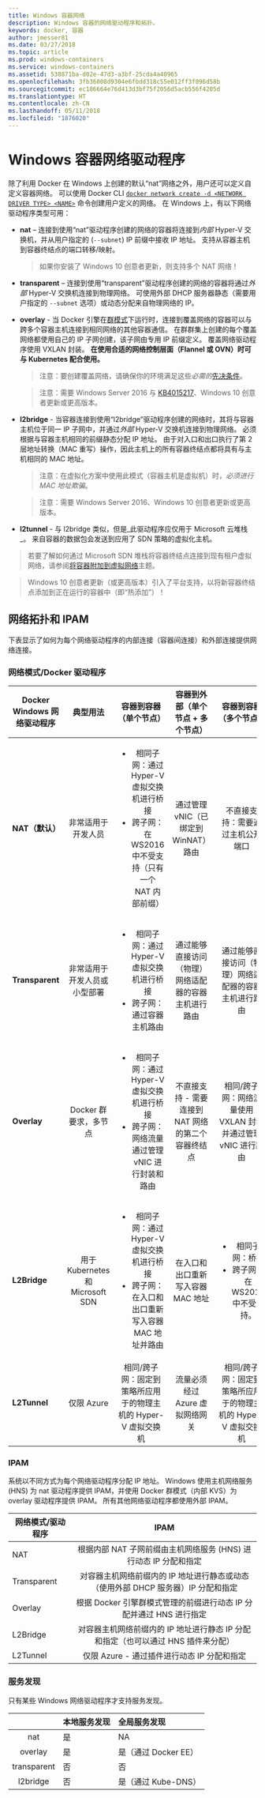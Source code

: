 ```yaml
---
title: Windows 容器网络
description: Windows 容器的网络驱动程序和拓扑。
keywords: docker, 容器
author: jmesser81
ms.date: 03/27/2018
ms.topic: article
ms.prod: windows-containers
ms.service: windows-containers
ms.assetid: 538871ba-d02e-47d3-a3bf-25cda4a40965
ms.openlocfilehash: 3fb36008d9304e6fbdd318c55e012ff3f096d58b
ms.sourcegitcommit: ec186664e76d413d3bf75f2056d5acb556f4205d
ms.translationtype: HT
ms.contentlocale: zh-CN
ms.lasthandoff: 05/11/2018
ms.locfileid: "1876020"
---
```

# <a name="windows-container-network-drivers"></a>Windows 容器网络驱动程序  

除了利用 Docker 在 Windows 上创建的默认“nat”网络之外，用户还可以定义自定义容器网络。 可以使用 Docker CLI [`docker network create -d <NETWORK DRIVER TYPE> <NAME>`](https://docs.docker.com/engine/reference/commandline/network_create/) 命令创建用户定义的网络。 在 Windows 上，有以下网络驱动程序类型可用：

- **nat** – 连接到使用“nat”驱动程序创建的网络的容器将连接到*内部* Hyper-V 交换机，并从用户指定的 (``--subnet``) IP 前缀中接收 IP 地址。 支持从容器主机到容器终结点的端口转移/映射。
  > 如果你安装了 Windows 10 创意者更新，则支持多个 NAT 网络！

- **transparent** – 连接到使用“transparent”驱动程序创建的网络的容器将通过*外部* Hyper-V 交换机连接到物理网络。 可使用外部 DHCP 服务器静态（需要用户指定的 ``--subnet`` 选项）或动态分配来自物理网络的 IP。 

- **overlay** - 当 Docker 引擎在[群模式](../manage-containers/swarm-mode.md)下运行时，连接到覆盖网络的容器可以与跨多个容器主机连接到相同网络的其他容器通信。 在群群集上创建的每个覆盖网络都使用自己的 IP 子网创建，该子网由专用 IP 前缀定义。 覆盖网络驱动程序使用 VXLAN 封装。 **在使用合适的网络控制层面（Flannel 或 OVN）时可与 Kubernetes 配合使用。**
  > 注意：要创建覆盖网络，请确保你的环境满足这些*必需的*[先决条件](https://docs.docker.com/network/overlay/#operations-for-all-overlay-networks)。

  > 注意：需要 Windows Server 2016 与 [KB4015217](https://support.microsoft.com/en-us/help/4015217/windows-10-update-kb4015217)、Windows 10 创意者更新或更高版本。

- **l2bridge** - 当容器连接到使用“l2bridge”驱动程序创建的网络时，其将与容器主机位于同一 IP 子网中，并通过*外部* Hyper-V 交换机连接到物理网络。 必须根据与容器主机相同的前缀静态分配 IP 地址。 由于对入口和出口执行了第 2 层地址转换（MAC 重写）操作，因此主机上的所有容器终结点都将具有与主机相同的 MAC 地址。
  > 注意：在虚拟化方案中使用此模式（容器主机是虚拟机）时，_必须进行 MAC 地址欺骗_。
  
  > 注意：需要 Windows Server 2016、Windows 10 创意者更新或更高版本。

- **l2tunnel** - 与 l2bridge 类似，但是_此驱动程序应仅用于 Microsoft 云堆栈_。 来自容器的数据包会发送到应用了 SDN 策略的虚拟化主机。

> 若要了解如何通过 Microsoft SDN 堆栈将容器终结点连接到现有租户虚拟网络，请参阅[将容器附加到虚拟网络](https://technet.microsoft.com/en-us/windows-server-docs/networking/sdn/manage/connect-container-endpoints-to-a-tenant-virtual-network)主题。

> Windows 10 创意者更新（或更高版本）引入了平台支持，以将新容器终结点添加到正在运行的容器中（即“热添加”）！


## <a name="network-topologies-and-ipam"></a>网络拓扑和 IPAM
下表显示了如何为每个网络驱动程序的内部连接（容器间连接）和外部连接提供网络连接。

### <a name="networking-modes--docker-drivers"></a>网络模式/Docker 驱动程序

  | Docker Windows 网络驱动程序 | 典型用法 | 容器到容器（单个节点） | 容器到外部（单个节点 + 多个节点） | 容器到容器（多个节点） |
  |-------------------------------|:------------:|:------------------------------------:|:------------------------------------------------:|:-----------------------------------:|
  | **NAT（默认）** | 非常适用于开发人员 | <ul><li>相同子网：通过 Hyper-V 虚拟交换机进行桥接</li><li> 跨子网：在 WS2016 中不受支持（只有一个 NAT 内部前缀）</li></ul> | 通过管理 vNIC（已绑定到 WinNAT）路由 | 不直接支持：需要通过主机公开端口 |
  | **Transparent** | 非常适用于开发人员或小型部署 | <ul><li>相同子网：通过 Hyper-V 虚拟交换机进行桥接</li><li>跨子网：通过容器主机路由</li></ul> | 通过能够直接访问（物理）网络适配器的容器主机进行路由 | 通过能够直接访问（物理）网络适配器的容器主机进行路由 |
  | **Overlay** | Docker 群要求，多节点 | <ul><li>相同子网：通过 Hyper-V 虚拟交换机进行桥接</li><li>跨子网：网络流量通过管理 vNIC 进行封装和路由</li></ul> | 不直接支持 - 需要连接到 NAT 网络的第二个容器终结点 | 相同/跨子网：网络流量使用 VXLAN 封装并通过管理 vNIC 进行路由 |
  | **L2Bridge** | 用于 Kubernetes 和 Microsoft SDN | <ul><li>相同子网：通过 Hyper-V 虚拟交换机进行桥接</li><li> 跨子网：在入口和出口重新写入容器 MAC 地址并路由</li></ul> | 在入口和出口重新写入容器 MAC 地址 | <ul><li>相同子网：桥接</li><li>跨子网：在 WS2016 中不受支持。</li></ul> |
  | **L2Tunnel**| 仅限 Azure | 相同/跨子网：固定到策略所应用于的物理主机的 Hyper-V 虚拟交换机 | 流量必须经过 Azure 虚拟网络网关 | 相同/跨子网：固定到策略所应用于的物理主机的 Hyper-V 虚拟交换机 |

### <a name="ipam"></a>IPAM 
系统以不同方式为每个网络驱动程序分配 IP 地址。 Windows 使用主机网络服务 (HNS) 为 nat 驱动程序提供 IPAM，并使用 Docker 群模式（内部 KVS）为 overlay 驱动程序提供 IPAM。 所有其他网络驱动程序都使用外部 IPAM。

| 网络模式/驱动程序 | IPAM |
| -------------------------|:----:|
| NAT | 根据内部 NAT 子网前缀由主机网络服务 (HNS) 进行动态 IP 分配和指定 |
| Transparent | 对容器主机网络前缀内的 IP 地址进行静态或动态（使用外部 DHCP 服务器）IP 分配和指定 |
| Overlay | 根据 Docker 引擎群模式管理的前缀进行动态 IP 分配并通过 HNS 进行指定 |
| L2Bridge | 对容器主机网络前缀内的 IP 地址进行静态 IP 分配和指定（也可以通过 HNS 插件来分配） |
| L2Tunnel | 仅限 Azure - 通过插件进行动态 IP 分配和指定 |

### <a name="service-discovery"></a>服务发现
只有某些 Windows 网络驱动程序才支持服务发现。

|  | 本地服务发现  | 全局服务发现 |
| :---: | :---------------     |  :---                |
| nat | 是 | NA |  
| overlay | 是 | 是（通过 Docker EE） |
| transparent | 否 | 否 |
| l2bridge | 否 | 是（通过 Kube-DNS） |
